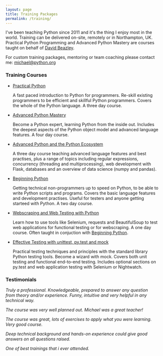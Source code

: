 ```yaml
---
layout: page
title: Training Packages
permalink: /training/
---
```


I've been teaching Python since 2011 and it's the thing I enjoy most in the world. Training can be delivered on-site, remotely or in Northampton, UK. Practical Python Programming and Advanced Python Mastery are courses taught on behalf of [David Beazley](https://dabeaz.com/teaching.html).

For custom training packages, mentoring or team coaching please contact me: [michael@python.org](mailto:michael@python.org)

### Training Courses

* [Practical Python](/practical-python/)

  A fast paced introduction to Python for programmers. Re-skill existing programmers to
  be efficient and skillful Python programmers. Covers the whole of the Python language.
  A three day course.

* [Advanced Python Mastery](/python-mastery/)

  Become a Python expert, learning Python from the inside out. Includes the deepest aspects
  of the Python object model and advanced language features. A four day course.

* [Advanced Python and the Python Ecosystem](/advanced-python/)

  A three day course teaching advanced language features and best practises, plus a range
  of topics including regular expressions, concurrency (threading and multiprocessing),
  web development with Flask, databases and an overview of data science (numpy and pandas).

* [Beginning Python](/beginning-python/)

  Getting technical non-programmers up to speed on Python, to be able to write Python
  scripts and programs. Covers the basic language features and development practises.
  Useful for testers and anyone getting starteed with Python. A two day course.

* [Webscraping and Web Testing with Python](/python-webscraping/)

  Learn how to use tools like Selenium, requests and BeautifulSoup to test web
  applications for functional testing or for webscraping. A one day course. Often
  taught in conjuction with [Beginning Python](/beginning-python/).

* [Effective Testing with unittest, py.test and mock](/effective-testing/)

  Practical testing techniques and principles with the standard library Python testing
  tools. Become a wizard with mock. Covers both unit testing and functional end-to-end
  testing. Includes optional sections on py.test and web application testing with
  Selenium or Nightwatch.



### Testimonials

*Truly a professional. Knowledgeable, prepared to answer any question from theory and/or experience. Funny, intuitive and very helpful in any technical way.*

*The course was very well planned out. Michael was a great teacher!*

*The course was great, lots of exercises to apply what you were learning. Very good course.*

*Deep technical background and hands-on experience could give good answers on all questions raised.*

*One of best trainings that i ever attended.*







